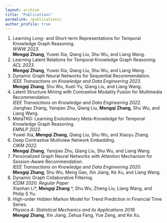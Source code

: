 ```yaml
---
layout: archive
title: "Publications"
permalink: /publications/
author_profile: true
---
```


1. Learning Long- and Short-term Representations for Temporal Knowledge Graph Reasoning.<br>
   *WWW 2023.* <br>
   **Mengqi Zhang**, Yuwei Xia, Qiang Liu, Shu Wu, and Liang Wang.
2. Learning Latent Relations for Temporal Knowledge Graph Reasoning.<br>
   *ACL 2023.* <br>
   **Mengqi Zhang**, Yuwei Xia, Qiang Liu, Shu Wu, and Liang Wang. 
3. Dynamic Graph Neural Networks for Sequential Recommendation.<br>
   *IEEE Transactions on Knowledge and Data Engineering 2023.*<br>
   **Mengqi Zhang**, Shu Wu, Xueli Yu, Qiang Liu, and Liang Wang.
4. Latent Structure Mining with Contrastive Modality Fusion for Multimedia Recommendation. <br>
   *IEEE Transactions on Knowledge and Data Engineering 2022.*<br>
   Jianghao Zhang, Yanqiao Zhu, Qiang Liu, **Mengqi Zhang**, Shu Wu, and Liang Wang.
5. MetaTKG: Learning Evolutionary Meta-Knowledge for Temporal Knowledge Graph Reasoning.<br>
   *EMNLP 2022.* <br>
   Yuwei Xia, **Mengqi Zhang**, Qiang Liu, Shu Wu, and Xiaoyu Zhang.
6. Deep Contrastive Multiview Network Embedding.<br> 
   *CIKM 2022.*<br>
   **Mengqi Zhang**, Yanqiao Zhu, Qiang Liu, Shu Wu, and Liang Wang.
7. Personalized Graph Neural Networks with Attention Mechanism for Session-Aware Recommendation.<br>
   *IEEE Transactions on Knowledge and Data Engineering 2020.*<br>
   **Mengqi Zhang**, Shu Wu, Meng Gao, Xin Jiang, Ke Xu, and Liang Wang.
8. Dynamic Graph Collaborative Filtering.<br>
   *ICDM 2020. Regular Paper*<br>
   Xiaohan Li*, **Mengqi Zhang** *, Shu Wu, Zheng Liu, Liang Wang, and Philip S Yu.
9. High-order Hidden Markov Model for Trend Prediction in Financial Time Series.<br>
   *Physica A: Statistical Mechanics and its Applications 2019.* <br>
   **Mengqi Zhang**, Xin Jiang, Zehua Fang, Yue Zeng, and Ke Xu.

